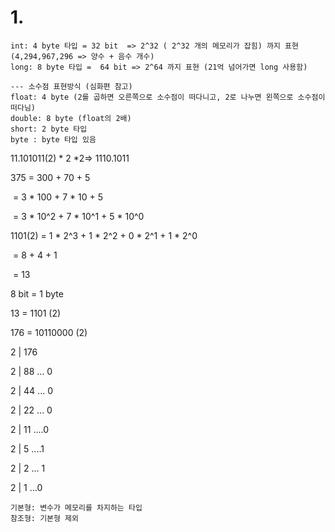 # 1.

```
int: 4 byte 타입 = 32 bit  => 2^32 ( 2^32 개의 메모리가 잡힘) 까지 표현 (4,294,967,296 => 양수 + 음수 개수)
long: 8 byte 타입 =  64 bit => 2^64 까지 표현 (21억 넘어가면 long 사용함)

--- 소수점 표현방식 (심화편 참고)
float: 4 byte (2를 곱하면 오른쪽으로 소수점이 떠다니고, 2로 나누면 왼쪽으로 소수점이 떠다님)
double: 8 byte (float의 2배)
short: 2 byte 타입 
byte : byte 타입 있음
```

11.101011(2) * 2 *2=> 1110.1011

375 = 300 + 70 + 5

​        = 3 * 100 + 7 * 10 + 5

​		= 3 * 10^2 + 7 * 10^1 + 5 * 10^0



1101(2) = 1 * 2^3 + 1 * 2^2 + 0 * 2^1 + 1 * 2^0

​	      	= 8 + 4 + 1

​          	= 13

8 bit = 1 byte

13 = 1101 (2)

176 = 10110000 (2) 

2  | 176

2  |  88  ... 0 

2  |  44  ... 0

2  |  22 ... 0

2  |  11 ....0

2  |    5 ....1

2  |    2 ... 1

2  |    1 ...0

```
기본형: 변수가 메모리를 차지하는 타입
참조형: 기본형 제외 
```

